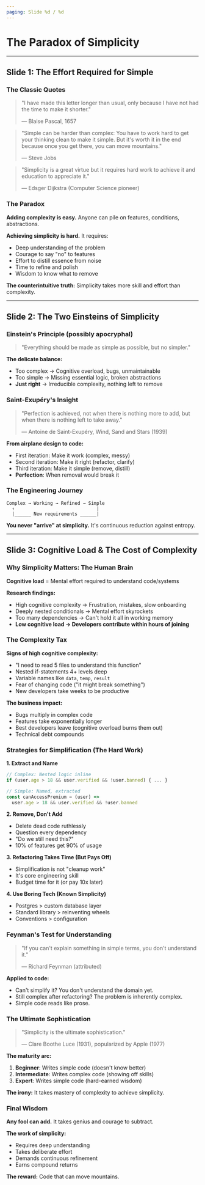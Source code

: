 ```yaml
---
paging: Slide %d / %d
---
```


# The Paradox of Simplicity

---

## Slide 1: The Effort Required for Simple

### The Classic Quotes

> "I have made this letter longer than usual, only because I have not had the time to make it shorter."
>
> — Blaise Pascal, 1657

> "Simple can be harder than complex: You have to work hard to get your thinking clean to make it simple. But it's worth it in the end because once you get there, you can move mountains."
>
> — Steve Jobs

> "Simplicity is a great virtue but it requires hard work to achieve it and education to appreciate it."
>
> — Edsger Dijkstra (Computer Science pioneer)

### The Paradox

**Adding complexity is easy.** Anyone can pile on features, conditions, abstractions.

**Achieving simplicity is hard.** It requires:
- Deep understanding of the problem
- Courage to say "no" to features
- Effort to distill essence from noise
- Time to refine and polish
- Wisdom to know what to remove

**The counterintuitive truth:** Simplicity takes more skill and effort than complexity.

---

## Slide 2: The Two Einsteins of Simplicity

### Einstein's Principle (possibly apocryphal)

> "Everything should be made as simple as possible, but no simpler."

**The delicate balance:**
- Too complex → Cognitive overload, bugs, unmaintainable
- Too simple → Missing essential logic, broken abstractions
- **Just right** → Irreducible complexity, nothing left to remove

### Saint-Exupéry's Insight

> "Perfection is achieved, not when there is nothing more to add, but when there is nothing left to take away."
>
> — Antoine de Saint-Exupéry, Wind, Sand and Stars (1939)

**From airplane design to code:**
- First iteration: Make it work (complex, messy)
- Second iteration: Make it right (refactor, clarify)
- Third iteration: Make it simple (remove, distill)
- **Perfection**: When removal would break it

### The Engineering Journey

```
Complex → Working → Refined → Simple
  ↑                              |
  |______ New requirements ______|
```

**You never "arrive" at simplicity.** It's continuous reduction against entropy.

---

## Slide 3: Cognitive Load & The Cost of Complexity

### Why Simplicity Matters: The Human Brain

**Cognitive load** = Mental effort required to understand code/systems

**Research findings:**
- High cognitive complexity → Frustration, mistakes, slow onboarding
- Deeply nested conditionals → Mental effort skyrockets
- Too many dependencies → Can't hold it all in working memory
- **Low cognitive load → Developers contribute within hours of joining**

### The Complexity Tax

**Signs of high cognitive complexity:**
- "I need to read 5 files to understand this function"
- Nested if-statements 4+ levels deep
- Variable names like `data`, `temp`, `result`
- Fear of changing code ("it might break something")
- New developers take weeks to be productive

**The business impact:**
- Bugs multiply in complex code
- Features take exponentially longer
- Best developers leave (cognitive overload burns them out)
- Technical debt compounds

### Strategies for Simplification (The Hard Work)

**1. Extract and Name**
```javascript
// Complex: Nested logic inline
if (user.age > 18 && user.verified && !user.banned) { ... }

// Simple: Named, extracted
const canAccessPremium = (user) =>
  user.age > 18 && user.verified && !user.banned
```

**2. Remove, Don't Add**
- Delete dead code ruthlessly
- Question every dependency
- "Do we still need this?"
- 10% of features get 90% of usage

**3. Refactoring Takes Time (But Pays Off)**
- Simplification is not "cleanup work"
- It's core engineering skill
- Budget time for it (or pay 10x later)

**4. Use Boring Tech (Known Simplicity)**
- Postgres > custom database layer
- Standard library > reinventing wheels
- Conventions > configuration

### Feynman's Test for Understanding

> "If you can't explain something in simple terms, you don't understand it."
>
> — Richard Feynman (attributed)

**Applied to code:**
- Can't simplify it? You don't understand the domain yet.
- Still complex after refactoring? The problem is inherently complex.
- Simple code reads like prose.

### The Ultimate Sophistication

> "Simplicity is the ultimate sophistication."
>
> — Clare Boothe Luce (1931), popularized by Apple (1977)

**The maturity arc:**
1. **Beginner**: Writes simple code (doesn't know better)
2. **Intermediate**: Writes complex code (showing off skills)
3. **Expert**: Writes simple code (hard-earned wisdom)

**The irony:** It takes mastery of complexity to achieve simplicity.

### Final Wisdom

**Any fool can add.** It takes genius and courage to subtract.

**The work of simplicity:**
- Requires deep understanding
- Takes deliberate effort
- Demands continuous refinement
- Earns compound returns

**The reward:** Code that can move mountains.
